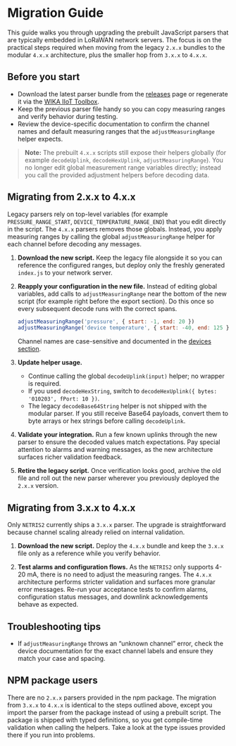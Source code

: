 # Migration Guide

This guide walks you through upgrading the prebuilt JavaScript parsers that are typically embedded in LoRaWAN network servers. The focus is on the practical steps required when moving from the legacy `2.x.x` bundles to the modular `4.x.x` architecture, plus the smaller hop from `3.x.x` to `4.x.x`.

## Before you start

- Download the latest parser bundle from the [releases](https://github.com/WIKA-Group/javascript_parsers/releases) page or regenerate it via the [WIKA IIoT Toolbox](https://wika-group.github.io/iiot_toolbox).
- Keep the previous parser file handy so you can copy measuring ranges and verify behavior during testing.
- Review the device-specific documentation to confirm the channel names and default measuring ranges that the `adjustMeasuringRange` helper expects.

> **Note:** The prebuilt `4.x.x` scripts still expose their helpers globally (for example `decodeUplink`, `decodeHexUplink`, `adjustMeasuringRange`). You no longer edit global measurement range variables directly; instead you call the provided adjustment helpers before decoding data.

## Migrating from 2.x.x to 4.x.x

Legacy parsers rely on top-level variables (for example `PRESSURE_RANGE_START`, `DEVICE_TEMPERATURE_RANGE_END`) that you edit directly in the script. The `4.x.x` parsers removes those globals. Instead, you apply measuring ranges by calling the global `adjustMeasuringRange` helper for each channel before decoding any messages.

1. **Download the new script.** Keep the legacy file alongside it so you can reference the configured ranges, but deploy only the freshly generated `index.js` to your network server.

2. **Reapply your configuration in the new file.** Instead of editing global variables, add calls to `adjustMeasuringRange` near the bottom of the new script (for example right before the export section). Do this once so every subsequent decode runs with the correct spans.

    ```javascript
    adjustMeasuringRange('pressure', { start: -1, end: 20 })
    adjustMeasuringRange('device temperature', { start: -40, end: 125 })
    ```

    Channel names are case-sensitive and documented in the [devices section](/devices/).

3. **Update helper usage.**

    - Continue calling the global `decodeUplink(input)` helper; no wrapper is required.
    - If you used `decodeHexString`, switch to `decodeHexUplink({ bytes: '010203', fPort: 10 })`.
    - The legacy `decodeBase64String` helper is not shipped with the modular parser. If you still receive Base64 payloads, convert them to byte arrays or hex strings before calling `decodeUplink`.

4. **Validate your integration.** Run a few known uplinks through the new parser to ensure the decoded values match expectations. Pay special attention to alarms and warning messages, as the new architecture surfaces richer validation feedback.

5. **Retire the legacy script.** Once verification looks good, archive the old file and roll out the new parser wherever you previously deployed the `2.x.x` version.

## Migrating from 3.x.x to 4.x.x

Only `NETRIS2` currently ships a `3.x.x` parser. The upgrade is straightforward because channel scaling already relied on internal validation.

1. **Download the new script.** Deploy the `4.x.x` bundle and keep the `3.x.x` file only as a reference while you verify behavior.

2. **Test alarms and configuration flows.** As the `NETRIS2` only supports 4-20 mA, there is no need to adjust the measuring ranges. The `4.x.x` architecture performs stricter validation and surfaces more granular error messages. Re-run your acceptance tests to confirm alarms, configuration status messages, and downlink acknowledgements behave as expected.

## Troubleshooting tips

- If `adjustMeasuringRange` throws an “unknown channel” error, check the device documentation for the exact channel labels and ensure they match your case and spacing.

## NPM package users

There are no `2.x.x` parsers provided in the npm package. The migration from `3.x.x` to `4.x.x` is identical to the steps outlined above, except you import the parser from the package instead of using a prebuilt script. The package is shipped with typed definitions, so you get compile-time validation when calling the helpers. Take a look at the type issues provided there if you run into problems.
